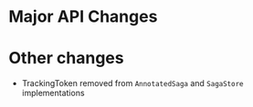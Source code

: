 Major API Changes
=================

Other changes
=============

* TrackingToken removed from `AnnotatedSaga` and `SagaStore` implementations

